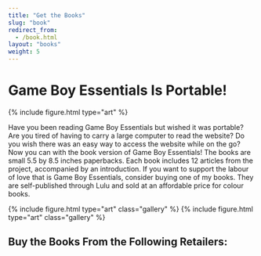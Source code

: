 ```yaml
---
title: "Get the Books"
slug: "book"
redirect_from:
  - /book.html
layout: "books"
weight: 5
---
```

# Game Boy Essentials Is Portable!

{% include figure.html type="art" %}

Have you been reading Game Boy Essentials but wished it was portable? Are you tired of having to carry a large computer to read the website? Do you wish there was an easy way to access the website while on the go? Now you can with the book version of Game Boy Essentials! The books are small 5.5 by 8.5 inches paperbacks. Each book includes 12 articles from the project, accompanied by an introduction. If you want to support the labour of love that is Game Boy Essentials, consider buying one of my books. They are self-published through Lulu and sold at an affordable price for colour books.

<div class="gallery">
{% include figure.html type="art" class="gallery" %}
{% include figure.html type="art" class="gallery" %}
</div>

## Buy the Books From the Following Retailers: